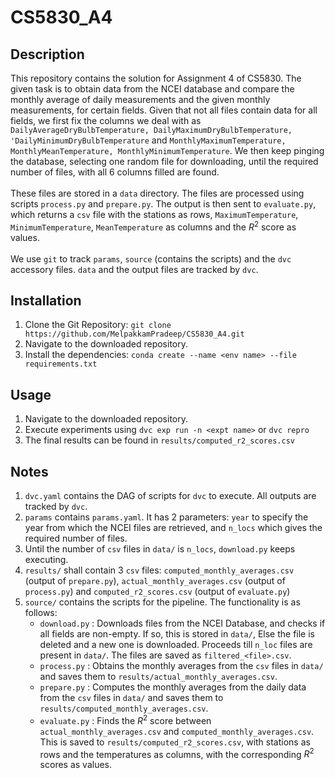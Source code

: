 # CS5830_A4

## Description
This repository contains the solution for Assignment 4 of CS5830. The given task is to obtain data from the NCEI database and compare the monthly average of daily measurements and the given monthly measurements, for certain fields. Given that not all files contain data for all fields, we first fix the columns we deal with as `DailyAverageDryBulbTemperature, DailyMaximumDryBulbTemperature, 'DailyMinimumDryBulbTemperature` and `MonthlyMaximumTemperature, MonthlyMeanTemperature, MonthlyMinimumTemperature`. We then keep pinging the database, selecting one random file for downloading, until the required number of files, with all 6 columns filled are found. <br/><br/>
These files are stored in a `data` directory. The files are processed using scripts `process.py` and `prepare.py`. The output is then sent to `evaluate.py`, which returns a `csv` file with the stations as rows, `MaximumTemperature`, `MinimumTemperature`, `MeanTemperature` as columns and the $R^{2}$ score as values. <br/><br/>
We use `git` to track `params`, `source` (contains the scripts) and the `dvc` accessory files. `data` and the output files are tracked by `dvc`.

## Installation
1. Clone the Git Repository: `git clone https://github.com/MelpakkamPradeep/CS5830_A4.git`
2. Navigate to the downloaded repository.
3. Install the dependencies: `conda create --name <env name> --file requirements.txt`

## Usage
1. Navigate to the downloaded repository.
2. Execute experiments using `dvc exp run -n <expt name>` or `dvc repro`
3. The final results can be found in `results/computed_r2_scores.csv`

## Notes
1. `dvc.yaml` contains the DAG of scripts for `dvc` to execute. All outputs are tracked by `dvc`.
2. `params` contains `params.yaml`. It has 2 parameters: `year` to specify the year from which the NCEI files are retrieved, and `n_locs` which gives the required number of files.
3. Until the number of `csv` files in `data/` is `n_locs`, `download.py` keeps executing.
4. `results/` shall contain 3 `csv` files: `computed_monthly_averages.csv` (output of `prepare.py`), `actual_monthly_averages.csv` (output of `process.py`) and `computed_r2_scores.csv` (output of `evaluate.py`)
5. `source/` contains the scripts for the pipeline. The functionality is as follows:
   - `download.py` : Downloads files from the NCEI Database, and checks if all fields are non-empty. If so, this is stored in `data/`, Else the file is deleted and a new one is downloaded. Proceeds till `n_loc` files are present in `data/`. The files are saved as `filtered_<file>.csv`.
   - `process.py` : Obtains the monthly averages from the `csv` files in `data/` and saves them to `results/actual_monthly_averages.csv`.
   - `prepare.py` : Computes the monthly averages from the daily data from the `csv` files in `data/` and saves them to `results/computed_monthly_averages.csv`.
   - `evaluate.py` : Finds the $R^{2}$ score between `actual_monthly_averages.csv` and `computed_monthly_averages.csv`. This is saved to `results/computed_r2_scores.csv`, with stations as rows and the temperatures as columns, with the corresponding $R^{2}$ scores as values.
